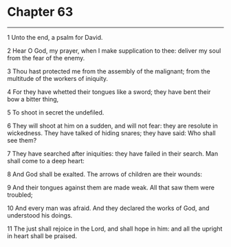 # Chapter 63

***

1 Unto the end, a psalm for David.

2 Hear O God, my prayer, when I make supplication to thee: deliver my soul from the fear of the enemy.

3 Thou hast protected me from the assembly of the malignant; from the multitude of the workers of iniquity.

4 For they have whetted their tongues like a sword; they have bent their bow a bitter thing,

5 To shoot in secret the undefiled.

6 They will shoot at him on a sudden, and will not fear: they are resolute in wickedness. They have talked of hiding snares; they have said: Who shall see them?

7 They have searched after iniquities: they have failed in their search. Man shall come to a deep heart:

8 And God shall be exalted. The arrows of children are their wounds:

9 And their tongues against them are made weak. All that saw them were troubled;

10 And every man was afraid. And they declared the works of God, and understood his doings.

11 The just shall rejoice in the Lord, and shall hope in him: and all the upright in heart shall be praised.

